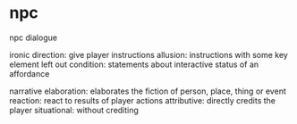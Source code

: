 # npc

npc dialogue

ironic
  direction: give player instructions
  allusion: instructions with some key element left out
  condition: statements about interactive status of an affordance

narrative
  elaboration: elaborates the fiction of person, place, thing or event
  reaction: react to results of player actions 
    attributive: directly credits the player
    situational: without crediting
